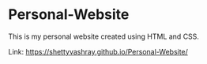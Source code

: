 # Personal-Website
This is my personal website created using HTML and CSS.
<br>

Link: https://shettyvashray.github.io/Personal-Website/
